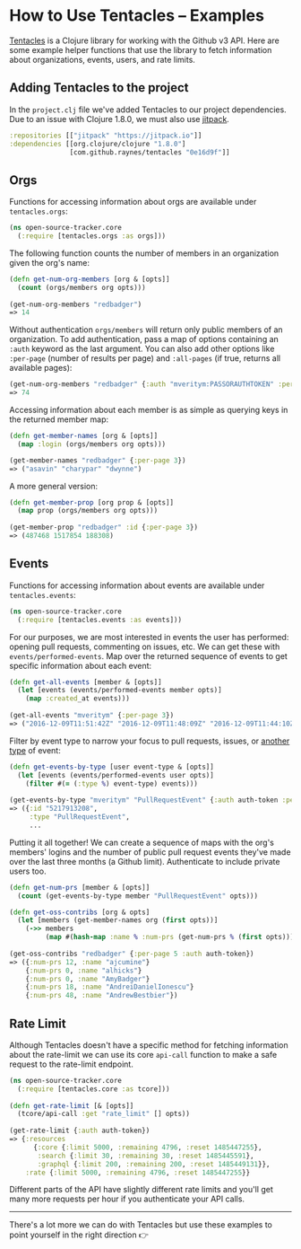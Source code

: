 # How to Use Tentacles – Examples

[Tentacles](https://github.com/Raynes/tentacles) is a Clojure library for working with the Github v3 API. Here are some 
example helper functions that use the library to fetch information about organizations, events, users, and rate limits.

## Adding Tentacles to the project

In the `project.clj` file we've added Tentacles to our project dependencies. Due to an issue with Clojure 1.8.0, we must also
use [jitpack](https://jitpack.io/).
```clojure
:repositories [["jitpack" "https://jitpack.io"]]
:dependencies [[org.clojure/clojure "1.8.0"]
               [com.github.raynes/tentacles "0e16d9f"]]
```

## Orgs

Functions for accessing information about orgs are available under `tentacles.orgs`:
```clojure
(ns open-source-tracker.core
  (:require [tentacles.orgs :as orgs]))
```

The following function counts the number of members in an organization given the org's name:
```clojure
(defn get-num-org-members [org & [opts]]
  (count (orgs/members org opts)))
  
(get-num-org-members "redbadger")
=> 14
```
Without authentication `orgs/members` will return only public members of an organization. To add authentication, pass a map of options containing an `:auth` keyword as the last argument. You can also add other options like `:per-page` (number of results per page) and `:all-pages` (if true, returns all available pages):
```clojure
(get-num-org-members "redbadger" {:auth "mveritym:PASSORAUTHTOKEN" :per-page 100 :all-pages true})
=> 74
```

Accessing information about each member is as simple as querying keys in the returned member map:
```clojure
(defn get-member-names [org & [opts]]
  (map :login (orgs/members org opts)))

(get-member-names "redbadger" {:per-page 3})
=> ("asavin" "charypar" "dwynne")
```

A more general version:
```clojure
(defn get-member-prop [org prop & [opts]]
  (map prop (orgs/members org opts)))
  
(get-member-prop "redbadger" :id {:per-page 3})
=> (487468 1517854 188308)
```

## Events

Functions for accessing information about events are available under `tentacles.events`:
```clojure
(ns open-source-tracker.core
  (:require [tentacles.events :as events]))
```

For our purposes, we are most interested in events the user has performed: opening pull requests, commenting on issues, etc. We can get these with `events/performed-events`. Map over the returned sequence of events to get specific information about each event:
```clojure
(defn get-all-events [member & [opts]]
  (let [events (events/performed-events member opts)]
    (map :created_at events)))
    
(get-all-events "mveritym" {:per-page 3})
=> ("2016-12-09T11:51:42Z" "2016-12-09T11:48:09Z" "2016-12-09T11:44:10Z")
```

Filter by event type to narrow your focus to pull requests, issues, or [another type](https://developer.github.com/v3/activity/events/types/) of event:
```clojure
(defn get-events-by-type [user event-type & [opts]]
  (let [events (events/performed-events user opts)]
    (filter #(= (:type %) event-type) events)))
    
(get-events-by-type "mveritym" "PullRequestEvent" {:auth auth-token :per-page 1})
=> ({:id "5217913208",
     :type "PullRequestEvent",
     ...
```

Putting it all together! We can create a sequence of maps with the org's members' logins and the number of public pull request events they've made over the last three months (a Github limit). Authenticate to include private users too.
```clojure
(defn get-num-prs [member & [opts]]
  (count (get-events-by-type member "PullRequestEvent" opts)))

(defn get-oss-contribs [org & opts]
  (let [members (get-member-names org (first opts))]
    (->> members
         (map #(hash-map :name % :num-prs (get-num-prs % (first opts)))))))
         
(get-oss-contribs "redbadger" {:per-page 5 :auth auth-token})
=> ({:num-prs 12, :name "ajcumine"}
    {:num-prs 0, :name "alhicks"}
    {:num-prs 0, :name "AmyBadger"}
    {:num-prs 18, :name "AndreiDanielIonescu"}
    {:num-prs 48, :name "AndrewBestbier"})
```
## Rate Limit
Although Tentacles doesn't have a specific method for fetching information about the rate-limit we can use its core `api-call` function to make a safe request to the rate-limit endpoint.
```clojure
(ns open-source-tracker.core
  (:require [tentacles.core :as tcore]))
  
(defn get-rate-limit [& [opts]]
  (tcore/api-call :get "rate_limit" [] opts))
  
(get-rate-limit {:auth auth-token})
=> {:resources
      {:core {:limit 5000, :remaining 4796, :reset 1485447255},
       :search {:limit 30, :remaining 30, :reset 1485445591},
       :graphql {:limit 200, :remaining 200, :reset 1485449131}},
    :rate {:limit 5000, :remaining 4796, :reset 1485447255}}
```
Different parts of the API have slightly different rate limits and you'll get many more requests per hour if you authenticate
your API calls.

---
There's a lot more we can do with Tentacles but use these examples to point yourself in the right direction 👉

